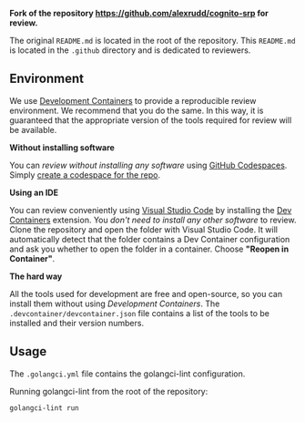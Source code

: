 
**Fork of the repository https://github.com/alexrudd/cognito-srp for review.**

The original `README.md` is located in the root of the repository. This `README.md` is located in the `.github` directory and is dedicated to reviewers.

## Environment

We use [Development Containers](https://containers.dev/) to provide a reproducible review environment. We recommend that you do the same. In this way, it is guaranteed that the appropriate version of the tools required for review 
will be available.

**Without installing software**

You can *review without installing any software* using [GitHub Codespaces](https://docs.github.com/en/codespaces). Simply [create a codespace for the repo](https://docs.github.com/en/codespaces/developing-in-a-codespace/creating-a-codespace-for-a-repository).


**Using an IDE**

You can review conveniently using [Visual Studio Code](https://code.visualstudio.com/) by installing the [Dev Containers](https://marketplace.visualstudio.com/items?itemName=ms-vscode-remote.remote-containers) extension. You *don't need to install any other software* to review. Clone the repository and open the folder with Visual Studio Code. It will automatically detect that the folder contains a Dev Container configuration and ask you whether to open the folder in a container. Choose **"Reopen in Container"**.

**The hard way**

All the tools used for development are free and open-source, so you can install them without using *Development Containers*. The `.devcontainer/devcontainer.json` file contains a list of the tools to be installed and their version numbers.

## Usage

The `.golangci.yml` file contains the golangci-lint configuration.

Running golangci-lint from the root of the repository:

```bash
golangci-lint run
```
